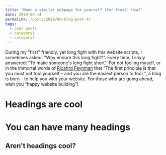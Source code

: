 ```yaml
---
title: 'Want a similar webpage for yourself (for free)! How?'
date: 2019-08-14
permalink: /posts/2019/08/blog-post-4/
tags:
  - cool posts
  - category1
  - category2
---
```


During my "first" friendly, yet long fight with this website scripts, I sometimes asked: "Why endure this long fight?". Every time, I shyly answered: "To make someone's long fight short". For not fooling myself, or in the immortal words of [Ricahrd Feynman](https://en.wikipedia.org/wiki/Richard_Feynman) that <q>The first principle is that you must not fool yourself – and you are the easiest person to fool.</q>, a blog is born – to help you with your website. For those who are going ahead, wish you <q>happy website building</q>!

Headings are cool
======

You can have many headings
======

Aren't headings cool?
------

